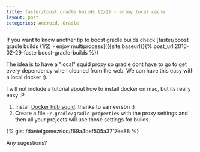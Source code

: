 ```yaml
---
title: faster/boost gradle builds (2/2) - enjoy local cache
layout: post
categories: Android, Gradle
---
```


If you want to know another tip to boost gradle builds check [faster/boost gradle builds (1/2) - enjoy multiprocess]({{site.baseurl}}{% post_url 2016-02-29-fasterboost-gradle-builds %})

The idea is to have a "local" squid proxy so gradle dont have to go to get every dependency when cleaned from the web. We can have this easy with a local docker :).

I will not include a tutorial about how to install docker on mac, but its really easy :P.

1. Install [Docker hub squid](https://hub.docker.com/r/sameersbn/squid). thanks to sameersbn :)
1. Create a file `~/.gradle/gradle.properties` with the proxy settings and then all your projects will use those settings for builds.

{% gist /danielgomezrico/f69a4bef505a3717ee88 %}

Any sugestions?